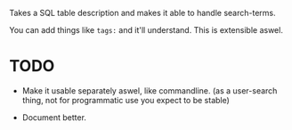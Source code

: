 
Takes a SQL table description and makes it able to handle search-terms.

You can add things like `tags:` and it'll understand. This is extensible
aswel.


# TODO

* Make it usable separately aswel, like commandline.
  (as a user-search thing, not for programmatic use you expect to be stable)

* Document better.
